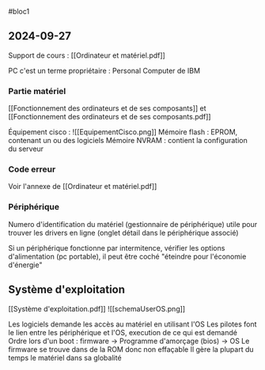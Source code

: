 #bloc1 
## 2024-09-27
Support de cours : [[Ordinateur et matériel.pdf]]

PC c'est un terme propriétaire : Personal Computer de IBM
### Partie matériel
[[Fonctionnement des ordinateurs et de ses composants]] et [[Fonctionnement des ordinateurs et de ses composants.pdf]]

Équipement cisco : 
![[EquipementCisco.png]]
Mémoire flash : EPROM, contenant un ou des logiciels
Mémoire NVRAM : contient la configuration du serveur

### Code erreur
Voir l'annexe de [[Ordinateur et matériel.pdf]]

### Périphérique
Numero d'identification du matériel (gestionnaire de périphérique) utile pour trouver les drivers en ligne (onglet détail dans le périphérique associé)

Si un périphérique fonctionne par intermitence, vérifier les options d'alimentation (pc portable), il peut être coché "éteindre pour l'économie d'énergie"

## Système d'exploitation
[[Système d'exploitation.pdf]]
![[schemaUserOS.png]]

Les logiciels demande les accès au matériel en utilisant l'OS
Les pilotes font le lien entre les périphérique et l'OS, execution de ce qui est demandé
Ordre lors d'un boot : firmware -> Programme d'amorçage (bios) -> OS
Le firmware se trouve dans de la ROM donc non effaçable
Il gère la plupart du temps le matériel dans sa globalité




